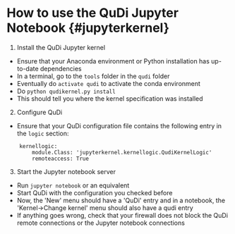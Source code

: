# How to use the QuDi Jupyter Notebook {#jupyterkernel}

1. Install the QuDi Jupyter kernel
  * Ensure that your Anaconda environment or Python installation has
   up-to-date dependencies
  * In a terminal, go to the `tools` folder in the `qudi` folder
  * Eventually do `activate qudi` to activate the conda environment
  * Do `python qudikernel.py install`
  * This should tell you where the kernel specification was installed
2. Configure QuDi
  * Ensure that your QuDi configuration file contains the following 
  entry in the `logic` section:

~~~~~~~~~~~~~
    kernellogic:
        module.Class: 'jupyterkernel.kernellogic.QudiKernelLogic'
        remoteaccess: True
~~~~~~~~~~~~~

3. Start the Jupyter notebook server
  * Run `jupyter notebook` or an equivalent
  * Start QuDi with the configuration you checked before
  * Now, the 'New' menu should have a 'QuDi' entry and in a notebook, 
  the 'Kernel->Change kernel' menu should also have a qudi entry
  * If anything goes wrong, check that your firewall does not block
  the QuDi remote connections or the Jupyter notebook connections
